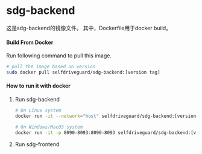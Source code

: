 # sdg-backend
这是sdg-backend的镜像文件。
其中，Dockerfile用于docker build。

#### Build From Docker

Run following command to pull this image.

```bash
# pull the image based on version
sudo docker pull selfdriveguard/sdg-backend:[version tag]
```

#### How to run it with docker

1. Run sdg-backend

   ```sh
   # On Linux system
   docker run -it --network="host" selfdriveguard/sdg-backend:[version tag]
   
   # On Windows/MacOS system
   docker run -it -p 8090-8093:8090-8093 selfdriveguard/sdg-backend:[version tag]
   ```
2. Run sdg-frontend

